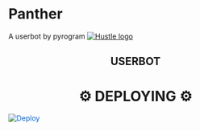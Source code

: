 # Panther
A userbot by pyrogram
[![Hustle logo](https://telegra.ph/file/eed9e8e11709ab0a5fff8.jpg)](https://t.me/TEAM_TOXIC_01)

<h2 align="center">USERBOT</h2>


<h1 align="center">⚙️ DEPLOYING ⚙️</h1>



    


<a href="https://dashboard.heroku.com/new?button-url=https%3A%2F%2Fgithub.com%2FJPX62%2FPANTHER-BOT&template=https://github.com/JPX62/PANTHER-BOT" rel="nofollow" style="background-color: initial; box-sizing: border-box; color: #0366d6; text-decoration-line: none;"><img alt="Deploy" data-canonical-src="https://www.herokucdn.com/deploy/button.svg" src="https://camo.githubusercontent.com/83b0e95b38892b49184e07ad572c94c8038323fb/68747470733a2f2f7777772e6865726f6b7563646e2e636f6d2f6465706c6f792f627574746f6e2e737667" style="border-style: none; box-sizing: initial; max-width: 100%;" /></a></div>
</a>
